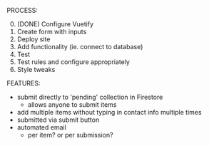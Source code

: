 PROCESS:

0. (DONE) Configure Vuetify
1. Create form with inputs
2. Deploy site
3. Add functionality (ie. connect to database)
4. Test
5. Test rules and configure appropriately
6. Style tweaks


FEATURES:
- submit directly to 'pending' collection in Firestore
    -  allows anyone to submit items
- add multiple items without typing in contact info multiple times
- submitted via submit button
- automated email
    - per item? or per submission?